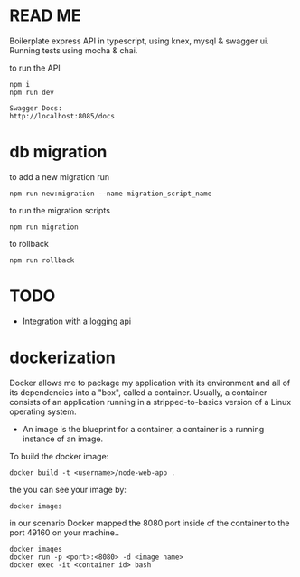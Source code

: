 # READ ME
Boilerplate express API in typescript, using knex, mysql & swagger ui. 
Running tests using mocha & chai.

to run the API
```
npm i
npm run dev

Swagger Docs:
http://localhost:8085/docs
```

# db migration
to add a new migration run 
```
npm run new:migration --name migration_script_name
```
to run the migration scripts
```
npm run migration
```
to rollback
```
npm run rollback
```

# TODO
- Integration with a logging api

# dockerization
Docker allows me to package my application with its environment and all of its dependencies into a "box", called a container. Usually, a container consists of an application running in a stripped-to-basics version of a Linux operating system.
* An image is the blueprint for a container, a container is a running instance of an image.

To build the docker image:
```
docker build -t <username>/node-web-app .
```

the you can see your image by:
```
docker images
```
in our scenario Docker mapped the 8080 port inside of the container to the port 49160 on your machine..
```
docker images
docker run -p <port>:<8080> -d <image name>
docker exec -it <container id> bash
```